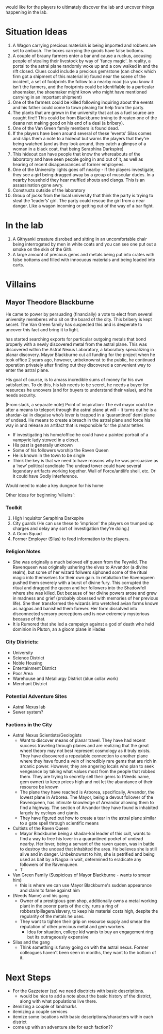would like for the players to ultimately discover the lab and uncover things happening in the lab.

# Situation Ideas

1. A Wagon carrying precious materials is being imported and robbers are set to ambush. The boxes carrying the goods have false bottoms.
1. A couple of brauny farmers enter a bar and cause a ruckus, accusing people of stealing their livestock by way of 'fancy magic'. In reality, a portal to the astral plane randomly woke up and a cow walked in and the rift closed. Clues could include a precious gem/stone (can check which firm got a shipment of this material in) found near the scene of the incident, a set of footprints the follow to a nearby road (so you know it isn't the farmers, and the footprints could be identifiable to a particular shoemaker, the shoemaker might know who might have mentioned carrying in an important shipment)
1. One of the farmers could be killed following inquiring about the events and his father could come to town pleaing for help from the party.
1. The plants that are grown in the university that act as a fuel source are caught fire!! This could be from Blackburne trying to threaten one of the deans not making good on his end of a deal (a bribery).
1. One of the Van Green family members is found dead.
1. If the players have been around several of these 'events' Silas comes and slips them a note to a hideout but warns the players that they're being watched (and as they look around, they catch a glimpse of a woman in a black coat, that being Seraphina Darkspire)
1. This hideout can have people that know the whereabouts of the laboratory and have seen people going in and out of it, as well as hearing of recent disappearances of former employees.
1. One of the University lights goes off nearby - if the players investigate, they see a girl being dragged away by a group of muscular dudes. In a nearby household they hear muffled shouts and clangs. This is an assassination gone awry. 
1. Constructs outside of the laboratory
1. Group of jocks from the local university that think the party is trying to steal the ‘leader’s’ girl. The party could rescue the girl from a near danger. Like a wagon incoming or getting out of the way of a bar fight.

# In the lab

1. A Githyanki creature disrobed and sitting in an uncomfortable chair being interrogated by men in white coats and you can see one put out a smoke on the skin of the Gith.
1. A large amount of precious gems and metals being put into crates with false bottoms and filled with innocuous materials and being loaded into carts.

# Villains

## Mayor Theodore Blackburne 

He came to power by persuading (financially) a vote to elect from several university memberes who sit on the board of the city. This bribery is kept secret. The Van Green family has suspected this and is desperate to uncover this fact and bring it to light.

has started searching exports for particular outgoing metals that bond properly with a newly discovered metal from the astral plane. This was discovered within the Astral Nexus Laboratory, a laboratory specializing in planar discovery. Mayor Blackburne cut all funding for the project when he took office 2 years ago, however, unbeknownst to the public, he continued operation privately after finding out they discovered a convenient way to enter the astral plane.

His goal of course, is to amass incredible sums of money for his own satisfaction. To do this, his lab needs to be secret, he needs a buyer for resources he uncovers (and for buyers to understand their value), and he needs security.

(From slack, a separate note) Point of inspiration: The evil mayor could be after a means to teleport through the astral plane at will - It turns out he is a shardar-kai in disguise who’s lover is trapped in a ‘quarantined’ demi plane of undead. He means to create a breach in the astral plane and force his way in and release an artifact that is responsible for the planar tether.
- If investigating his home/office he could have a painted portrait of a vampyric lady stowed in a closet.
- His past is generally unknown
- Some of his followers worship the Raven Queen
- He is known in the town to be single
- Think the key is that we need to have reasons why he was persuasive as a ‘new’ political candidate
The undead tower could have several legendary artifacts working together. Wall of Force/antilife shell, etc. Or it could have Godly interference.

Would need to make a key dungeon for his home

Other ideas for beginning ‘villains’:


### Toolkit

1. High Inquisitor Seraphina Darkspire
1. City guards (He can use these to 'imprison' the players on trumped up charges and delay any sort of investigation they're doing.)
1. A Goon Squad
1. Former Employer (Silas) to feed information to the players.

### Religion Notes
- She was originally a much beloved elf queen from the Feywild. The Ravenqueen was originally ushering the elves to Arvandor (a divine realm), but some of her wizard follwers siphoned some of the ritual magic into themselves for their own gain. In retaliation the Ravenqueen pushed them severely with a burst of divine fury. This corrupted the ritual and dragged the queen and her followers into the Shadowfell where she was killed. But because of her divine powers arose and grew in madness and grief (probably obsessed with memories of her previous life). She then transformed the wizards into wretched avian forms known as nagpas and banished them forever. Her form dissolved into disconnected sensory perceptions and is now extremely mysterious because of that.
- It is Rumored that she led a campaign against a god of death who held dominion in Pluton, an a gloom plane in Hades

### City Districts:
- University
- Science District
- Noble Housing
- Entertainment District
- Poor Area
- Warehouse and Metallurgy District (blue collar work)
- Merchant District

### Potential Adventure Sites
- Astral Nexus lab
- Sewer system?

### Factions in the City
- Astral Nexus Scientists/Geologists
    - Want to discover means of planar travel. They have had recent success traveling through planes and are realizing that the great wheel theory may not best represent cosmology as it truly exists. They have discovered a repeatable connection to another plane where they have found a vein of incredibly rare gems that are rich in arcanic power. However, they are angering locals who plan to seek vengeance by taking what values most from the people that robbed them. They are trying to secretly sell their gems to (Needs name, gem owner) to keep prices high and not let the abundance of their resource be known
    - The plane they have reached is Arborea, specifically, Arvandor, the lowest plane in Arborea. The Mayor, being a devout follower of the Ravenqueen, has intimate knowledge of Arvandor allowing them to find a highway. The section of Arvandor they have found is inhabited largely by cyclops and giants.
    - They have figured out how to create a tear in the astral plane similar to a gate spell through scientific means
- Cultists of the Raven Queen
    - Mayor Blackburne being a shadar-kai leader of this cult, wants to find a way to free his lover in a quarantined pocket of undead nearby. Her lover, being a servant of the raven queen, was in battle to destroy the undead that inhabited the area. He believes she is still alive and in danger. Unbeknownst to him, she is petrified and being used as bait by a Nagpa in wait, determined to eradicate any followers of the Ravenqueen.
    - T
- Van Green Family (Suspicious of Mayor Blackburne - wants to smear him)
    - this is where we can use Mayor Blackburne's sudden appearance and claim to fame against him
- (Needs Name) and his gang
    - Owner of a prestigious gem shop, additionally owns a metal working plant in the poorer parts of the city, runs a ring of robbers/pillagers/slavery, to keep his material costs high, despite the regularity of the metals he uses.
    - They want to tighten their grip on resource supply and smear the reputation of other precious metal and gem workers.
        - Idea for situation, college kid wants to buy an engagement ring but its outrageously expensive
- Silas and the gang
    - Think something is funny going on with the astral nexus. Former colleagues haven't been seen in months, they want to the bottom of it.


# Next Steps
- For the Gazzeteer (sp) we need disctricts with basic descriptions.
    - would be nice to add a note about the basic history of the district, along with what populations live there.
- itemizing a couple of landmarks
- itemizing a couple services
- itemize some locations with basic descriptions/characters within each district
- come up with an adventure site for each faction??